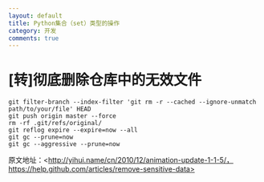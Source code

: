 ```yaml
---
layout: default
title: Python集合（set）类型的操作
category: 开发
comments: true
---
```


# [转]彻底删除仓库中的无效文件

```
git filter-branch --index-filter 'git rm -r --cached --ignore-unmatch path/to/your/file' HEAD
git push origin master --force
rm -rf .git/refs/original/
git reflog expire --expire=now --all
git gc --prune=now
git gc --aggressive --prune=now
```

原文地址：<http://yihui.name/cn/2010/12/animation-update-1-1-5/， https://help.github.com/articles/remove-sensitive-data>
